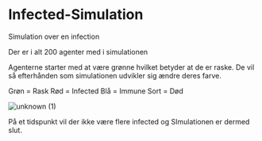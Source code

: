 
# Infected-Simulation
Simulation over en infection

Der er i alt 200 agenter med i simulationen

Agenterne starter med at være grønne hvilket betyder at de er raske.
De vil så efterhånden som simulationen udvikler sig ændre deres farve.

Grøn = Rask
Rød = Infected
Blå = Immune
Sort = Død

![unknown (1)](https://user-images.githubusercontent.com/72193862/115000857-741f5380-9ea3-11eb-8b7d-b357f1ad9db9.png)

På et tidspunkt vil der ikke være flere infected og SImulationen er dermed slut.
